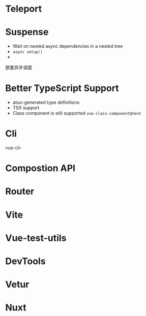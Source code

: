 # Teleport
# Suspense
+ Wait on nested async dependencies in a nested tree
+ `async setup()`
+ 
嵌套异步调度

# Better TypeScript Support
+ atuo-generated type definitions
+ TSX support
+ Class component is still supported
`vue-class-component@next`

# Cli
vue-cli-
# Compostion API
# Router
# Vite
# Vue-test-utils
# DevTools
# Vetur
# Nuxt
